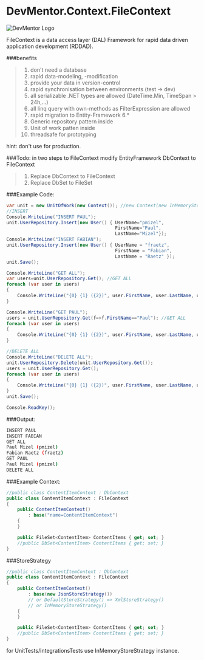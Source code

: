 DevMentor.Context.FileContext
=============================

![DevMentor Logo](http://devmentor.de/templates/devmentor/images/devmentor_logo.png "DevMentor")

FileContext is a data access layer (DAL) Framework for 
rapid data driven application development (RDDAD). 

###benefits
  > 1. don't need a database
  > 2. rapid data-modeling, -modification
  > 3. provide your data in version-control
  > 4. rapid synchronisation between environments (test -> dev)
  > 5. all serializable .NET types are allowed (DateTime.Min, TimeSpan > 24h,...)
  > 6. all linq query with own-methods as FilterExpression are allowed
  > 7. rapid migration to Entity-Framework 6.*
  > 8. Generic repository pattern inside
  > 9. Unit of work patten inside
  >10. threadsafe for prototyping
  
hint: don't use for production.

###Todo: in two steps to FileContext
modify EntityFramework DbContext to FileContext
  >1. Replace DbContext to FileContext
  >2. Replace DbSet to FileSet

###Example Code:
 
```C#
var unit = new UnitOfWork(new Context()); //new Context(new InMemoryStoreStrategy())
//INSERT
Console.WriteLine("INSERT PAUL");
unit.UserRepository.Insert(new User() { UserName="pmizel",
                                        FirstName="Paul", 
										LastName="Mizel"});
Console.WriteLine("INSERT FABIAN");
unit.UserRepository.Insert(new User() { UserName = "fraetz", 
                                        FirstName = "Fabian", 
										LastName = "Raetz" });
unit.Save();

Console.WriteLine("GET ALL");
var users=unit.UserRepository.Get(); //GET ALL
foreach (var user in users)
{
	Console.WriteLine("{0} {1} ({2})", user.FirstName, user.LastName, user.UserName);
}

Console.WriteLine("GET PAUL");
users = unit.UserRepository.Get(f=>f.FirstName=="Paul"); //GET ALL
foreach (var user in users)
{
	Console.WriteLine("{0} {1} ({2})", user.FirstName, user.LastName, user.UserName);
}

//DELETE ALL
Console.WriteLine("DELETE ALL");
unit.UserRepository.Delete(unit.UserRepository.Get());
users = unit.UserRepository.Get();
foreach (var user in users)
{
	Console.WriteLine("{0} {1} ({2})", user.FirstName, user.LastName, user.UserName);
}
unit.Save();

Console.ReadKey();
```

###Output:
```sh
INSERT PAUL
INSERT FABIAN
GET ALL
Paul Mizel (pmizel)
Fabian Raetz (fraetz)
GET PAUL
Paul Mizel (pmizel)
DELETE ALL
```

###Example Context: 

```C#
//public class ContentItemContext : DbContext
public class ContentItemContext : FileContext
{
	public ContentItemContext()
		: base("name=ContentItemContext")
	{
	}

	public FileSet<ContentItem> ContentItems { get; set; }
	//public DbSet<ContentItem> ContentItems { get; set; }
}
```


###StoreStrategy

```C#
//public class ContentItemContext : DbContext
public class ContentItemContext : FileContext
{
	public ContentItemContext()
		: base(new JsonStoreStrategy()) 
		// or DefaultStoreStrategy() => XmlStoreStrategy()
		// or InMemoryStoreStrategy()
	{
	}

	public FileSet<ContentItem> ContentItems { get; set; }
	//public DbSet<ContentItem> ContentItems { get; set; }
}
```

for UnitTests/IntegrationsTests use InMemoryStoreStrategy instance.
